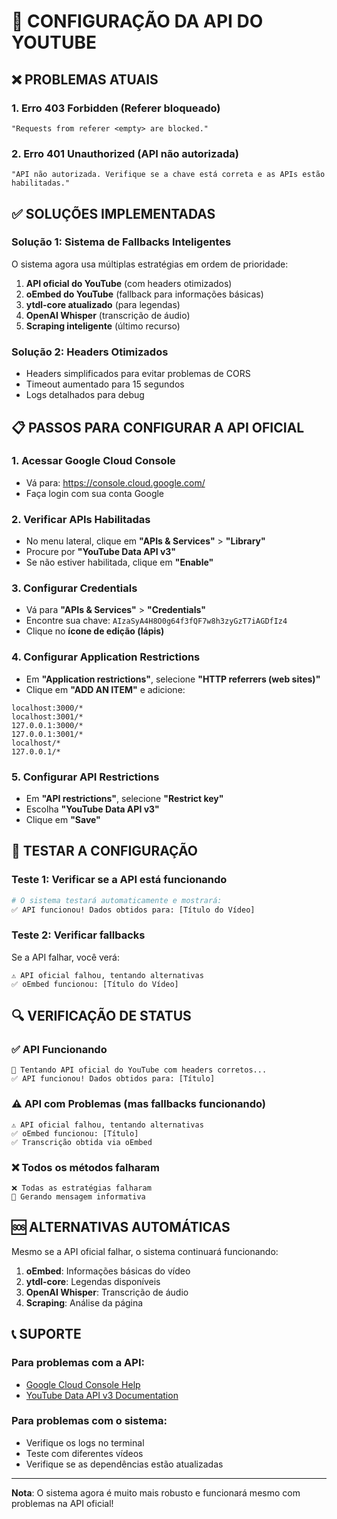 # 🔧 CONFIGURAÇÃO DA API DO YOUTUBE

## ❌ PROBLEMAS ATUAIS

### 1. Erro 403 Forbidden (Referer bloqueado)
```
"Requests from referer <empty> are blocked."
```

### 2. Erro 401 Unauthorized (API não autorizada)
```
"API não autorizada. Verifique se a chave está correta e as APIs estão habilitadas."
```

## ✅ SOLUÇÕES IMPLEMENTADAS

### Solução 1: Sistema de Fallbacks Inteligentes
O sistema agora usa múltiplas estratégias em ordem de prioridade:
1. **API oficial do YouTube** (com headers otimizados)
2. **oEmbed do YouTube** (fallback para informações básicas)
3. **ytdl-core atualizado** (para legendas)
4. **OpenAI Whisper** (transcrição de áudio)
5. **Scraping inteligente** (último recurso)

### Solução 2: Headers Otimizados
- Headers simplificados para evitar problemas de CORS
- Timeout aumentado para 15 segundos
- Logs detalhados para debug

## 📋 PASSOS PARA CONFIGURAR A API OFICIAL

### 1. Acessar Google Cloud Console
- Vá para: https://console.cloud.google.com/
- Faça login com sua conta Google

### 2. Verificar APIs Habilitadas
- No menu lateral, clique em **"APIs & Services"** > **"Library"**
- Procure por **"YouTube Data API v3"**
- Se não estiver habilitada, clique em **"Enable"**

### 3. Configurar Credentials
- Vá para **"APIs & Services"** > **"Credentials"**
- Encontre sua chave: `AIzaSyA4H8O0g64f3fQF7w8h3zyGzT7iAGDfIz4`
- Clique no **ícone de edição (lápis)**

### 4. Configurar Application Restrictions
- Em **"Application restrictions"**, selecione **"HTTP referrers (web sites)"**
- Clique em **"ADD AN ITEM"** e adicione:

```
localhost:3000/*
localhost:3001/*
127.0.0.1:3000/*
127.0.0.1:3001/*
localhost/*
127.0.0.1/*
```

### 5. Configurar API Restrictions
- Em **"API restrictions"**, selecione **"Restrict key"**
- Escolha **"YouTube Data API v3"**
- Clique em **"Save"**

## 🧪 TESTAR A CONFIGURAÇÃO

### Teste 1: Verificar se a API está funcionando
```bash
# O sistema testará automaticamente e mostrará:
✅ API funcionou! Dados obtidos para: [Título do Vídeo]
```

### Teste 2: Verificar fallbacks
Se a API falhar, você verá:
```
⚠️ API oficial falhou, tentando alternativas
✅ oEmbed funcionou: [Título do Vídeo]
```

## 🔍 VERIFICAÇÃO DE STATUS

### ✅ API Funcionando
```
🔑 Tentando API oficial do YouTube com headers corretos...
✅ API funcionou! Dados obtidos para: [Título]
```

### ⚠️ API com Problemas (mas fallbacks funcionando)
```
⚠️ API oficial falhou, tentando alternativas
✅ oEmbed funcionou: [Título]
✅ Transcrição obtida via oEmbed
```

### ❌ Todos os métodos falharam
```
❌ Todas as estratégias falharam
📝 Gerando mensagem informativa
```

## 🆘 ALTERNATIVAS AUTOMÁTICAS

Mesmo se a API oficial falhar, o sistema continuará funcionando:

1. **oEmbed**: Informações básicas do vídeo
2. **ytdl-core**: Legendas disponíveis
3. **OpenAI Whisper**: Transcrição de áudio
4. **Scraping**: Análise da página

## 📞 SUPORTE

### Para problemas com a API:
- [Google Cloud Console Help](https://cloud.google.com/apis/docs/overview)
- [YouTube Data API v3 Documentation](https://developers.google.com/youtube/v3)

### Para problemas com o sistema:
- Verifique os logs no terminal
- Teste com diferentes vídeos
- Verifique se as dependências estão atualizadas

---

**Nota**: O sistema agora é muito mais robusto e funcionará mesmo com problemas na API oficial!
